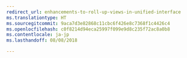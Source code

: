 ```yaml
---
redirect_url: enhancements-to-roll-up-views-in-unified-interface
ms.translationtype: HT
ms.sourcegitcommit: 9aca7d3e82868c11cbc6f426e8c7368f1c4426c4
ms.openlocfilehash: c0f8214d94eca25997f099e9d8c235f72ac8a0b8
ms.contentlocale: ja-jp
ms.lasthandoff: 08/08/2018

---
```



